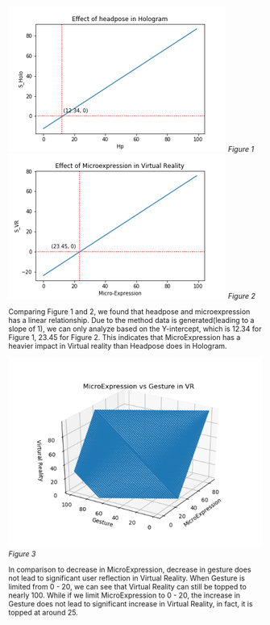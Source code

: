 ![Figure 1](./figures/Headpose_in_Hologram.png)
*Figure 1*
![alt text](./figures/MicroExpression_in_VR.png)
*Figure 2*

Comparing Figure 1 and 2, we found that headpose and microexpression has a linear relationship. Due to the method data is generated(leading to a slope of 1), we can only analyze based on the Y-intercept, which is 12.34 for Figure 1, 23.45 for Figure 2. This indicates that MicroExpression has a heavier impact in Virtual reality than Headpose does in Hologram.  <br>

![Figure 3](./figures/MicroExpression_vs_Gesture_in_VR_fig1.png)
*Figure 3*

In comparison to decrease in MicroExpression, decrease in gesture does not lead to significant user reflection in Virtual Reality. When Gesture is limited from 0 - 20, we can see that Virtual Reality can still be topped to nearly 100. While if we limit MicroExpression to 0 - 20, the increase in Gesture does not lead to significant increase in Virtual Reality, in fact, it is topped at around 25.
<br>
